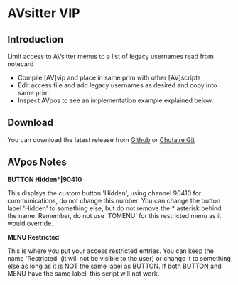 # AVsitter VIP

## Introduction

Limit access to AVsitter menus to a list of legacy usernames read from notecard

- Compile [AV]vip and place in same prim with other [AV]scripts
- Edit access file and add legacy usernames as desired and copy into same prim
- Inspect AVpos to see an implementation example explained below.

## Download

You can download the latest release from [Github](https://github.com/chotaire/avsitter-vip/releases) or [Chotaire Git](https://git.chotaire.net/cannibals/avsitter-vip/releases)

## AVpos Notes

**BUTTON Hidden\*|90410**

This displays the custom button 'Hidden', using channel 90410 for communications, do not change this number. You can change the button label 'Hidden' to something else, but do not remove the * asterisk behind the name. Remember, do not use 'TOMENU' for this restricted menu as it would override.

**MENU Restricted** 

This is where you put your access restricted entries. You can keep the name 'Restricted' (it will not be visible to the user) or change it to something else as long as it is NOT the same label as BUTTON. If both BUTTON and MENU have the same label, this script will not work.
